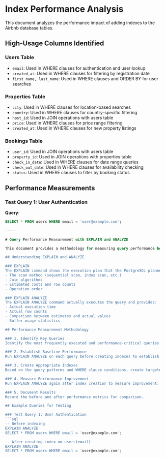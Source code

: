 
# Index Performance Analysis

This document analyzes the performance impact of adding indexes to the Airbnb database tables.

## High-Usage Columns Identified

### Users Table
- `email`: Used in WHERE clauses for authentication and user lookup
- `created_at`: Used in WHERE clauses for filtering by registration date
- `first_name, last_name`: Used in WHERE clauses and ORDER BY for user searches

### Properties Table
- `city`: Used in WHERE clauses for location-based searches
- `country`: Used in WHERE clauses for country-specific filtering
- `host_id`: Used in JOIN operations with users table
- `price`: Used in WHERE clauses for price range filtering
- `created_at`: Used in WHERE clauses for new property listings

### Bookings Table
- `user_id`: Used in JOIN operations with users table
- `property_id`: Used in JOIN operations with properties table
- `check_in_date`: Used in WHERE clauses for date range queries
- `check_out_date`: Used in WHERE clauses for availability checking
- `status`: Used in WHERE clauses to filter by booking status

## Performance Measurements

### Test Query 1: User Authentication
**Query**: 
```sql
SELECT * FROM users WHERE email = 'user@example.com';

-----

# Query Performance Measurement with EXPLAIN and ANALYZE

This document provides a methodology for measuring query performance before and after index implementation using PostgreSQL's EXPLAIN and ANALYZE commands.

## Understanding EXPLAIN and ANALYZE

### EXPLAIN
The EXPLAIN command shows the execution plan that the PostgreSQL planner generates for a given SQL statement. It reveals:
- The scan method (sequential scan, index scan, etc.)
- Join algorithms
- Estimated costs and row counts
- Operation order

### EXPLAIN ANALYZE
The EXPLAIN ANALYZE command actually executes the query and provides:
- Actual execution time
- Actual row counts
- Comparison between estimates and actual values
- Buffer usage statistics

## Performance Measurement Methodology

### 1. Identify Key Queries
Identify the most frequently executed and performance-critical queries in your application.

### 2. Establish Baseline Performance
Run EXPLAIN ANALYZE on each query before creating indexes to establish a baseline.

### 3. Create Appropriate Indexes
Based on the query patterns and WHERE clause conditions, create targeted indexes.

### 4. Measure Performance Improvement
Run EXPLAIN ANALYZE again after index creation to measure improvement.

### 5. Document Results
Record the before and after performance metrics for comparison.

## Example Queries for Testing

### Test Query 1: User Authentication
```sql
-- Before indexing
EXPLAIN ANALYZE 
SELECT * FROM users WHERE email = 'user@example.com';

-- After creating index on users(email)
EXPLAIN ANALYZE 
SELECT * FROM users WHERE email = 'user@example.com';
